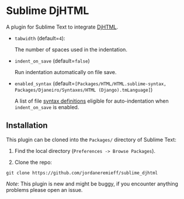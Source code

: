 # Sublime DjHTML

A plugin for Sublime Text to integrate [DjHTML](https://github.com/rtts/djhtml).

- `tabwidth` (default=`4`):

    The number of spaces used in the indentation.

- `indent_on_save` (default=`false`)

    Run indentation automatically on file save.

- `enabled_syntax` (default=`[Packages/HTML/HTML.sublime-syntax, Packages/Djaneiro/Syntaxes/HTML (Django).tmLanguage]`)

    A list of file [syntax definitions](https://www.sublimetext.com/docs/syntax.html) eligible for auto-indentation when `indent_on_save` is enabled.

## Installation

This plugin can be cloned into the `Packages/` directory of Sublime Text:

1. Find the local directory (`Preferences -> Browse Packages`).

2. Clone the repo:

```shell
git clone https://github.com/jordaneremieff/sublime_djhtml
```

*Note*: This plugin is new and might be buggy, if you encounter anything problems please open an issue.
